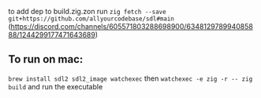 to add dep to build.zig.zon
run `zig fetch --save git+https://github.com/allyourcodebase/sdl#main`
(https://discord.com/channels/605571803288698900/634812978994085888/1244299177471643689)

## To run on mac:

`brew install sdl2 sdl2_image watchexec`
then
`watchexec -e zig -r -- zig build` and run the executable
